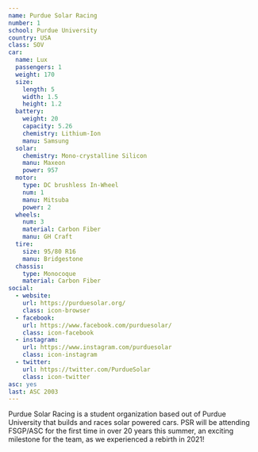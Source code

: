 ```yaml
---
name: Purdue Solar Racing
number: 1
school: Purdue University
country: USA
class: SOV
car: 
  name: Lux
  passengers: 1
  weight: 170
  size:
    length: 5
    width: 1.5
    height: 1.2
  battery: 
    weight: 20
    capacity: 5.26
    chemistry: Lithium-Ion
    manu: Samsung
  solar: 
    chemistry: Mono-crystalline Silicon
    manu: Maxeon
    power: 957
  motor: 
    type: DC brushless In-Wheel
    num: 1
    manu: Mitsuba
    power: 2
  wheels: 
    num: 3
    material: Carbon Fiber
    manu: GH Craft
  tire:
    size: 95/80 R16
    manu: Bridgestone
  chassis: 
    type: Monocoque
    material: Carbon Fiber
social: 
  - website: 
    url: https://purduesolar.org/
    class: icon-browser
  - facebook: 
    url: https://www.facebook.com/purduesolar/
    class: icon-facebook
  - instagram: 
    url: https://www.instagram.com/purduesolar
    class: icon-instagram
  - twitter: 
    url: https://twitter.com/PurdueSolar
    class: icon-twitter
asc: yes
last: ASC 2003
---
```

Purdue Solar Racing is a student organization based out of Purdue University that builds and races solar powered cars. PSR will be attending FSGP/ASC for the first time in over 20 years this summer, an exciting milestone for the team, as we experienced a rebirth in 2021!